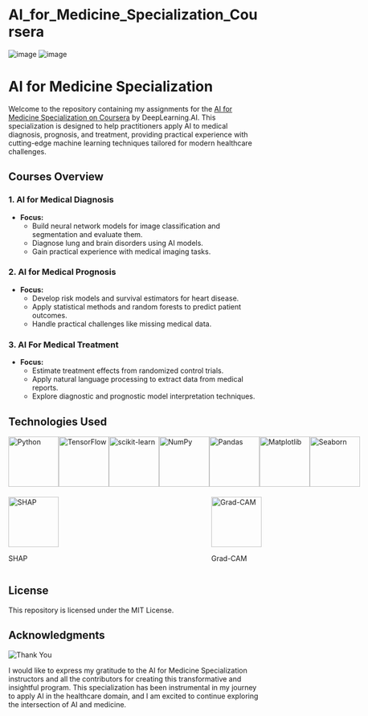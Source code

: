 # AI_for_Medicine_Specialization_Coursera
![image](https://github.com/user-attachments/assets/6cec7f4c-e838-4074-82e6-9c38f410cc70)
![image](https://github.com/user-attachments/assets/5caa148a-3ccf-4b67-846f-c628070b9917)

# **AI for Medicine Specialization**

Welcome to the repository containing my assignments for the [AI for Medicine Specialization on Coursera](https://web.archive.org/web/20240814141815/https://www.coursera.org/specializations/ai-for-medicine) by DeepLearning.AI. This specialization is designed to help practitioners apply AI to medical diagnosis, prognosis, and treatment, providing practical experience with cutting-edge machine learning techniques tailored for modern healthcare challenges.

## Courses Overview

### 1. AI for Medical Diagnosis
- **Focus:**
  - Build  neural network models for image classification and segmentation and evaluate them.
  - Diagnose lung and brain disorders using AI models.
  - Gain practical experience with medical imaging tasks.

### 2. AI for Medical Prognosis
- **Focus:**
  - Develop risk models and survival estimators for heart disease.
  - Apply statistical methods and random forests to predict patient outcomes.
  - Handle practical challenges like missing medical data.

### 3. AI For Medical Treatment
- **Focus:**
  - Estimate treatment effects from randomized control trials.
  -  Apply natural language processing to extract data from medical reports.
  - Explore diagnostic and prognostic model interpretation techniques.


## Technologies Used

<div style="display: flex; justify-content: space-between; align-items: center;">
    <img src="https://www.python.org/static/community_logos/python-logo.png" alt="Python" width="100">
    <img src="https://www.tensorflow.org/images/tf_logo_social.png" alt="TensorFlow" width="100">
    <img src="https://scikit-learn.org/stable/_static/scikit-learn-logo-small.png" alt="scikit-learn" width="100">
    <img src="https://numpy.org/images/logo.svg" alt="NumPy" width="100">
    <img src="https://pandas.pydata.org/static/img/pandas_white.svg" alt="Pandas" width="100">
    <img src="https://matplotlib.org/_static/images/logo2.svg" alt="Matplotlib" width="100">
    <img src="https://seaborn.pydata.org/_static/logo-wide-lightbg.svg" alt="Seaborn" width="100">
</div>
<div style="display: flex; justify-content: space-between; align-items: center; margin-top: 20px;">
    <div>
        <img src="https://github.com/user-attachments/assets/6cec7f4c-e838-4074-82e6-9c38f410cc70" alt="SHAP" width="100">
        <p>SHAP</p>
    </div>
    <div>
        <img src="https://github.com/user-attachments/assets/5caa148a-3ccf-4b67-846f-c628070b9917" alt="Grad-CAM" width="100">
        <p>Grad-CAM</p>
    </div>
</div>


## License

This repository is licensed under the MIT License.

## Acknowledgments

![Thank You](https://your-gif-link-here.com/robot_heart.gif)

I would like to express my gratitude to the AI for Medicine Specialization instructors and all the contributors for creating this transformative and insightful program. This specialization has been instrumental in my journey to apply AI in the healthcare domain, and I am excited to continue exploring the intersection of AI and medicine.
